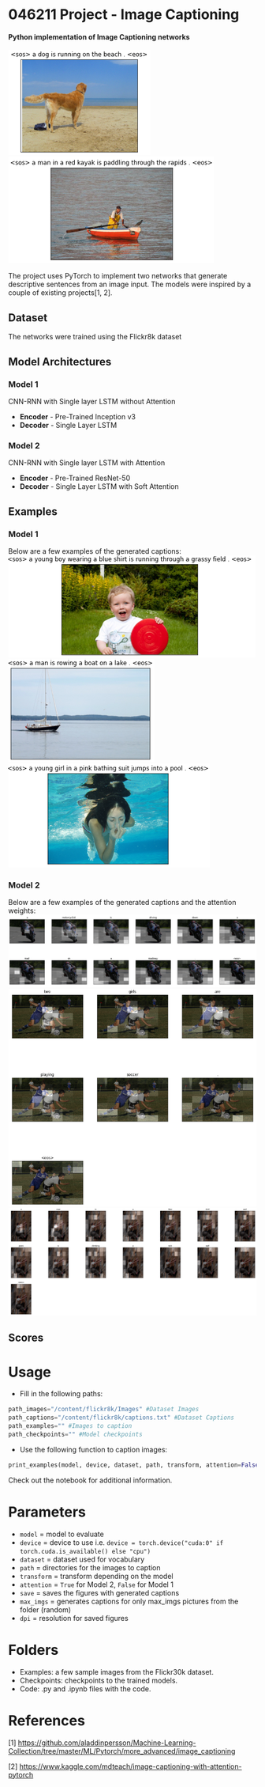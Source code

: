 # 046211 Project - Image Captioning
#### Python implementation of Image Captioning networks
![](https://github.com/luizwainstein/046211_Image_Captioning/blob/main/Images/dog.png) ![](https://github.com/luizwainstein/046211_Image_Captioning/blob/main/Images/kayak.png)

The project uses PyTorch to implement two networks that generate descriptive sentences from an image input. The models were inspired by a couple of existing projects[1, 2].

## Dataset
The networks were trained using the Flickr8k dataset

## Model Architectures

### **Model 1**
CNN-RNN with Single layer LSTM without Attention
*   **Encoder** - Pre-Trained Inception v3
*   **Decoder** - Single Layer LSTM

### **Model 2**
CNN-RNN with Single layer LSTM with Attention
*   **Encoder** - Pre-Trained ResNet-50
*   **Decoder** - Single Layer LSTM with Soft Attention

## Examples
### **Model 1**
Below are a few examples of the generated captions:\
![](https://github.com/luizwainstein/046211_Image_Captioning/blob/main/Images/boy.png)
![](https://github.com/luizwainstein/046211_Image_Captioning/blob/main/Images/boat.png)
![](https://github.com/luizwainstein/046211_Image_Captioning/blob/main/Images/pool.png)

### **Model 2**
Below are a few examples of the generated captions and the attention weights:
![](https://github.com/luizwainstein/046211_Image_Captioning/blob/main/Images/attention_motorcyclist.png)
![](https://github.com/luizwainstein/046211_Image_Captioning/blob/main/Images/attention_soccer.png)
![](https://github.com/luizwainstein/046211_Image_Captioning/blob/main/Images/attention_climber.png)


## Scores

# Usage
* Fill in the following paths:
```python
path_images="/content/flickr8k/Images" #Dataset Images
path_captions="/content/flickr8k/captions.txt" #Dataset Captions
path_examples="" #Images to caption
path_checkpoints="" #Model checkpoints
```
* Use the following function to caption images:
```python
print_examples(model, device, dataset, path, transform, attention=False, save=False, max_imgs=5, dpi=None)
```
Check out the notebook for additional information.
# Parameters
* `model` = model to evaluate
* `device` = device to use i.e. `device = torch.device("cuda:0" if torch.cuda.is_available() else "cpu")`
* `dataset` = dataset used for vocabulary
* `path` = directories for the images to caption
* `transform` = transform depending on the model 
* `attention` = `True` for Model 2, `False` for Model 1
* `save` = saves the figures with generated captions
* `max_imgs` = generates captions for only max_imgs pictures from the folder (random)
* `dpi` = resolution for saved figures

# Folders
* Examples: a few sample images from the Flickr30k dataset.
* Checkpoints: checkpoints to the trained models.
* Code: .py and .ipynb files with the code.

# References
[1] https://github.com/aladdinpersson/Machine-Learning-Collection/tree/master/ML/Pytorch/more_advanced/image_captioning

[2] https://www.kaggle.com/mdteach/image-captioning-with-attention-pytorch
